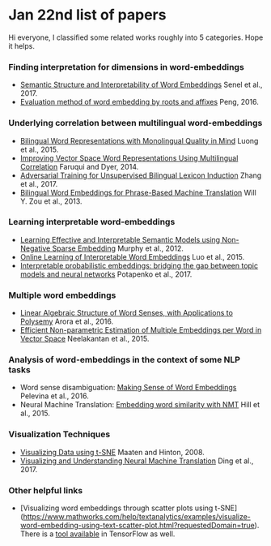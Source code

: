 # Jan 22nd list of papers

Hi everyone, I classified some related works roughly into 5 categories. Hope it helps.

### Finding interpretation for dimensions in word-embeddings
+ [Semantic Structure and Interpretability of Word Embeddings](https://arxiv.org/pdf/1711.00331.pdf) Senel et al., 2017.
+ [Evaluation method of word embedding by roots and affixes](https://arxiv.org/pdf/1606.07601.pdf) Peng, 2016.

### Underlying correlation between multilingual word-embeddings
+ [Bilingual Word Representations with Monolingual Quality in Mind](http://www.aclweb.org/anthology/W15-1521)	Luong et al., 2015.
+ [Improving Vector Space Word Representations Using Multilingual Correlation](http://anthology.aclweb.org/E/E14/E14-1049.pdf) Faruqui and Dyer, 2014.
+ [Adversarial Training for Unsupervised Bilingual Lexicon Induction](http://aclweb.org/anthology/P17-1179)	Zhang et al., 2017.
+ [Bilingual Word Embeddings for Phrase-Based Machine Translation](http://www.aclweb.org/anthology/D13-1141) Will Y. Zou et al., 2013.

### Learning interpretable word-embeddings
+ [Learning Effective and Interpretable Semantic Models using Non-Negative Sparse Embedding](http://talukdar.net/papers/nnse_coling12.pdf) Murphy et al., 2012.
+ [Online Learning of Interpretable Word Embeddings](http://www.aclweb.org/anthology/D15-1196) Luo et al., 2015.
+ [Interpretable probabilistic embeddings: bridging the gap between topic models and neural networks](https://arxiv.org/pdf/1711.04154.pdf) Potapenko et al., 2017.

### Multiple word embeddings
+ [Linear Algebraic Structure of Word Senses, with Applications to Polysemy](https://arxiv.org/abs/1601.03764) Arora et al., 2016.
+ [Efficient Non-parametric Estimation of Multiple Embeddings per Word in Vector Space](https://arxiv.org/abs/1504.06654) Neelakantan et al., 2015.

### Analysis of word-embeddings in the context of some NLP tasks
+ Word sense disambiguation: [Making Sense of Word Embeddings](http://www.aclweb.org/anthology/W16-1620) Pelevina et al., 2016.
+ Neural Machine Translation: [Embedding word similarity with NMT](https://arxiv.org/pdf/1412.6448.pdf) Hill et al., 2015.

### Visualization Techniques
+ [Visualizing Data using t-SNE](http://www.jmlr.org/papers/volume9/vandermaaten08a/vandermaaten08a.pdf) Maaten and Hinton, 2008.
+ [Visualizing and Understanding Neural Machine Translation](http://www.aclweb.org/anthology/P17-1106) Ding et al., 2017.


### Other helpful links
+ [Visualizing word embeddings through scatter plots using t-SNE] (https://www.mathworks.com/help/textanalytics/examples/visualize-word-embedding-using-text-scatter-plot.html?requestedDomain=true). There is a [tool available](http://projector.tensorflow.org) in TensorFlow as well.

